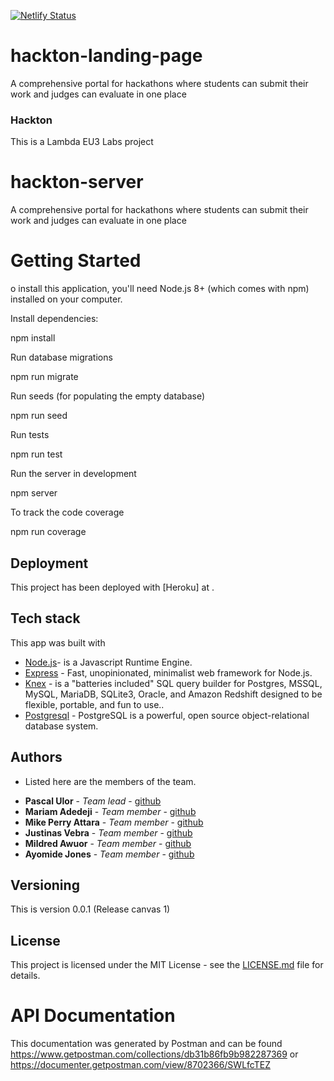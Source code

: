 [![Netlify Status](https://api.netlify.com/api/v1/badges/ff353520-6887-4417-8f91-d92649103f59/deploy-status)](https://app.netlify.com/sites/hackton/deploys)


# hackton-landing-page
A comprehensive portal for hackathons where students can submit their work and judges can evaluate in one place

### Hackton

This is a Lambda EU3 Labs project

# hackton-server

A comprehensive portal for hackathons where students can submit their work and judges can evaluate in one place

# Getting Started

o install this application, you'll need Node.js 8+ (which comes with npm) installed on your computer.

Install dependencies:

npm install

Run database migrations

npm run migrate

Run seeds (for populating the empty database)

npm run seed

Run tests

npm run test

Run the server in development

npm server

To track the code coverage

npm run coverage

## Deployment

This project has been deployed with [Heroku] at .

## Tech stack

This app was built with

- [Node.js](https://nodejs.org/en/)- is a Javascript Runtime Engine.
- [Express](https://expressjs.com/) - Fast, unopinionated, minimalist web framework for Node.js.
- [Knex](http://knexjs.org/) - is a "batteries included" SQL query builder for Postgres, MSSQL, MySQL, MariaDB, SQLite3, Oracle, and Amazon Redshift designed to be flexible, portable, and fun to use..
- [Postgresql](https://www.postgresql.org/) - PostgreSQL is a powerful, open source object-relational database system.

## Authors
- Listed here are the members of the team.

* **Pascal Ulor** - *Team lead* - [github](https://github.com/PascalUlor)
* **Mariam Adedeji** - *Team member* - [github](https://github.com/mariehposa)
* **Mike Perry Attara** - *Team member* - [github](https://github.com/mikeattara)
* **Justinas Vebra** - *Team member* - [github](https://github.com/vebradev)
* **Mildred Awuor** - *Team member* - [github](https://github.com/awuorm)
* **Ayomide Jones** - *Team member* - [github](https://github.com/Ayormeday)

## Versioning
This is version 0.0.1 (Release canvas 1)

## License
This project is licensed under the MIT License - see the [LICENSE.md](LICENSE.md) file for details.

# API Documentation

This documentation was generated by Postman and can be found https://www.getpostman.com/collections/db31b86fb9b982287369 or https://documenter.getpostman.com/view/8702366/SWLfcTEZ

